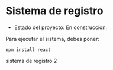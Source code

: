 <h1>Sistema de registro</h1>

- Estado del proyecto: En construccion.

Para ejecutar el sistema, debes poner:

```npm install react```

sistema de registro 2
